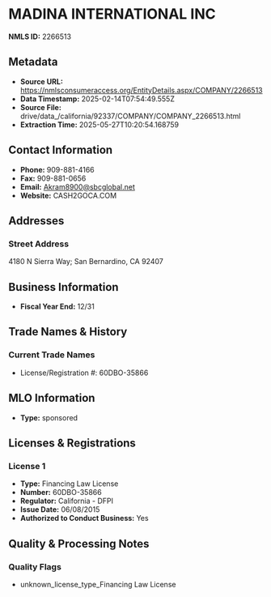 # MADINA INTERNATIONAL INC

**NMLS ID:** 2266513

## Metadata
- **Source URL:** https://nmlsconsumeraccess.org/EntityDetails.aspx/COMPANY/2266513
- **Data Timestamp:** 2025-02-14T07:54:49.555Z
- **Source File:** drive/data_/california/92337/COMPANY/COMPANY_2266513.html
- **Extraction Time:** 2025-05-27T10:20:54.168759

## Contact Information
- **Phone:** 909-881-4166
- **Fax:** 909-881-0656
- **Email:** Akram8900@sbcglobal.net
- **Website:** CASH2GOCA.COM

## Addresses
### Street Address
4180 N Sierra Way; San Bernardino, CA 92407

## Business Information
- **Fiscal Year End:** 12/31

## Trade Names & History
### Current Trade Names
- License/Registration #: 60DBO-35866

## MLO Information
- **Type:** sponsored

## Licenses & Registrations

### License 1
- **Type:** Financing Law License
- **Number:** 60DBO-35866
- **Regulator:** California - DFPI
- **Issue Date:** 06/08/2015
- **Authorized to Conduct Business:** Yes

## Quality & Processing Notes
### Quality Flags
- unknown_license_type_Financing Law License
